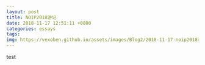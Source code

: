 ```yaml
---
layout: post
title: NOIP2018游记
date: 2018-11-17 12:51:11 +0800
categories: essays
tags: 
img: https://vexoben.github.io/assets/images/Blog2/2018-11-17-noip2018游记.png
---
```


test